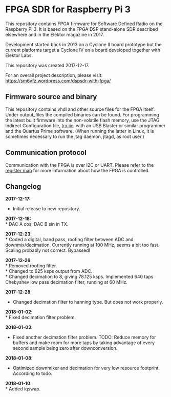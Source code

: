 # FPGA SDR for Raspberry Pi 3

This repository contains FPGA firmware for Software Defined Radio on the Raspberry Pi 3.
It is based on the FPGA DSP stand-alone SDR described elsewhere and in the Elektor magazine in 2017.
 
Development started back in 2013 on a Cyclone II board prototype but the current platforms target a Cyclone IV on a board developed together with Elektor Labs.

This repository was created 2017-12-17.

For an overall project description, please visit: https://sm6vfz.wordpress.com/dspsdr-with-fpga/

## Firmware source and binary

This repository contains vhdl and other source files for the FPGA itself. Under output_files the compiled binaries can be found. For programming the latest built firmware into the non-volatile flash memory, use the JTAG Indirect Configuration file, [trx.jic](fpga/output_files/trx.jic), with an USB Blaster or similar programmer and the Quartus Prime software. (When running the latter in Linux, it is sometimes necessary to run the jtag daemon, jtagd, as root user.) 

## Communication protocol

Communication with the FPGA is over I2C or UART.
Please refer to the [register map](/docs/register-map.org) for more information about how the FPGA is controlled.

## Changelog

**2017-12-17:**  
   * Initial release to new repository.  

**2017-12-18:**	 
	* DAC A cos, DAC B sin in TX.  

**2017-12-23**:  
	* Coded a digital, band pass, roofing filter between ADC and downmix/decimation. Currently running at 100 MHz, seems a bit too fast. Scaling probably not correct. Bypassed!  

**2017-12-26**:  
	* Removed roofing filter.  
	* Changed to 625 ksps output from ADC.  
	* Changed decimation to 8, giving 78.125 ksps. Implemented 640 taps Chebyshev low pass decimation filter, running at 60 MHz.  

**2017-12-28**:  
   * Changed decimation filter to hanning type. But does not work properly.  

**2018-01-02**:  
	* Fixed decimation filter problem.

**2018-01-03**:  
   * Fixed another decimation filter problem. TODO: Reduce memory for buffers and make room for more taps by taking advantage of every second sample being zero after downconversion.  

**2018-01-08**:  
   * Optimized downmixer and decimation for very low resource footprint. According to todo.  
	
**2018-01-10**:  
	* Added iqswap.  
	
	
	
	
	
	
	